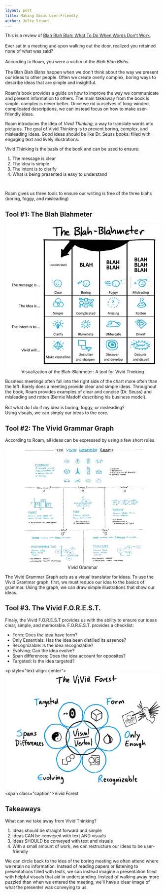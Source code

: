 ```yaml
---
layout: post
title: Making Ideas User-Friendly
author: Julie Stuart
---
```


This is a review of [Blah Blah Blah: What To Do When Words Don't Work](https://www.amazon.com/Blah-What-When-Words-Dont/dp/1591844592?crid=1DDDYJ6L7AUS1&keywords=blah+blah+blah+what+to+do+when+words+don%27t+work&qid=1540827825&s=Books&sprefix=blah+blah+blah+what+to+do%2Caps%2C197&sr=1-1-fkmrnull&ref=sr_1_fkmrnull_1).
<br><br>
Ever sat in a meeting and upon walking out the door, realized you retained none of what was said?
<br>
<br>
According to Roam, you were a victim of the <i>Blah Blah Blahs</i>.
<br><br>
The Blah Blah Blahs happen when we don't think about the way we present our ideas to other people. Often we create overly complex, boring ways to describe ideas that are simple and insightful. 
<br><br>
Roam's book provides a guide on how to improve the way we communicate and present information to others. The main takeaway from the book is simple: complex is never better. Once we rid ourselves of long-winded, complicated descriptions, we can instead focus on how to make user-friendly ideas. 

Roam introduces the idea of <i>Vivid Thinking</i>, a way to translate words into pictures. The goal of Vivid Thinking is to prevent boring, complex, and misleading ideas. Good ideas should be like Dr. Seuss books: filled with engaging text and lively illustrations.  

Vivid Thinking is the basis of the book and can be used to ensure:
<br>
1. The message is clear
2. The idea is simple
3. The intent is to clarify
4. What is being presented is easy to understand
<br>


Roam gives us three tools to ensure our writing is free of the three blahs (boring, foggy, and misleading)<br>

## Tool #1: The Blah Blahmeter
<p style="text-align:center">
<img src="/images/Blah_images/blah.PNG" />
<span style="caption">Visualization of the Blah-Blahmeter: A tool for Vivid Thinking</span>
</p>

Business meetings often fall into the right side of the chart more often than the left. Rarely does a meeting provide clear and simple ideas. Throughout the book, Roam provides examples of clear and concise (Dr. Seuss) and misleading and rotten (Bernie Madoff describing his business model).
<br><br>
But what do I do if my idea is boring, foggy, or misleading?
<br>
Using visuals, we can simply our ideas to the core. 
<br>

## Tool #2: The Vivid Grammar Graph
According to Roam, all ideas can be expressed by using a few short rules. 
<p style="text-align:center">
<img src="/images/Blah_images/vivid_grammar.jpg" />
<span class="caption">Vivid Grammar</span>
</p>
The Vivid Grammar Graph acts as a visual translator for ideas. To use the Vivid Grammar graph, first, we must reduce our idea to the basics of grammar. Using the graph, we can draw simple illustrations that show our ideas.

## Tool #3. The Vivid F.O.R.E.S.T.
Finaly, the Vivid F.O.R.E.S.T provides us with the ability to ensure our ideas clear, simple, and memorable. F.O.R.E.S.T. provides a checklist:<br>

* Form: Does the idea have form?
* Only Essentials: Has the idea been distilled its essence?
* Recognizable: Is the idea recognizable?
* Evolving: Can the idea evolve?
* Span differences: Does the idea account for opposites?
* Targeted: Is the idea targeted?

<p style="text-align: center">
<img src="/images/Blah_images/vivid_forest.jpg" />
<span class="caption">Vivid Forest</span>
</p> 

## Takeaways
What can we take away from Vivid Thinking?
<br>
1. Ideas should be straight forward and simple <br>
2. Ideas CAN be conveyed with text AND visuals <br>
3. Ideas SHOULD be conveyed with text and visuals <br>
4. With a small amount of work, we can restructure our ideas to be user-friendly<br>

We can circle back to the idea of the boring meeting we often attend where we retain no information. Instead of reading papers or listening to presentations filled with texts, we can instead imagine a presentation filled with helpful visuals that aid in understanding. Instead of walking away more puzzled than when we entered the meeting, we'll have a clear image of what the presenter was conveying to us.

